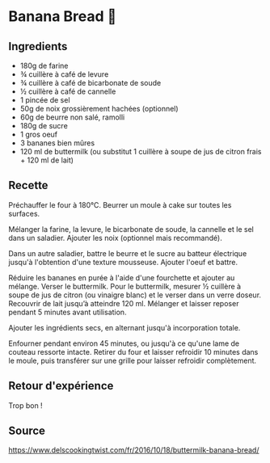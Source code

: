 # Banana Bread 🍌

## Ingredients

- 180g de farine
- ¾ cuillère à café de levure
- ¾ cuillère à café de bicarbonate de soude
- ½ cuillère à café de cannelle
- 1 pincée de sel
- 50g de noix grossièrement hachées (optionnel)
- 60g de beurre non salé, ramolli
- 180g de sucre
- 1 gros oeuf
- 3 bananes bien mûres
- 120 ml de buttermilk (ou substitut 1 cuillère à soupe de jus de citron frais + 120 ml de lait)

## Recette

Préchauffer le four à 180°C. Beurrer un moule à cake sur toutes les surfaces.

Mélanger la farine, la levure, le bicarbonate de soude, la cannelle et le sel dans un saladier. Ajouter les noix (optionnel mais recommandé).

Dans un autre saladier, battre le beurre et le sucre au batteur électrique jusqu'à l'obtention d'une texture mousseuse. Ajouter l'oeuf et battre.

Réduire les bananes en purée à l'aide d'une fourchette et ajouter au mélange. Verser le buttermilk. Pour le buttermilk, mesurer ½ cuillère à soupe de jus de citron (ou vinaigre blanc) et le verser dans un verre doseur. Recouvrir de lait jusqu’à atteindre 120 ml. Mélanger et laisser reposer pendant 5 minutes avant utilisation.

Ajouter les ingrédients secs, en alternant jusqu'à incorporation totale.

Enfourner pendant environ 45 minutes, ou jusqu'à ce qu'une lame de couteau ressorte intacte. Retirer du four et laisser refroidir 10 minutes dans le moule, puis transférer sur une grille pour laisser refroidir complètement.

## Retour d'expérience

Trop bon !

## Source

<https://www.delscookingtwist.com/fr/2016/10/18/buttermilk-banana-bread/>

